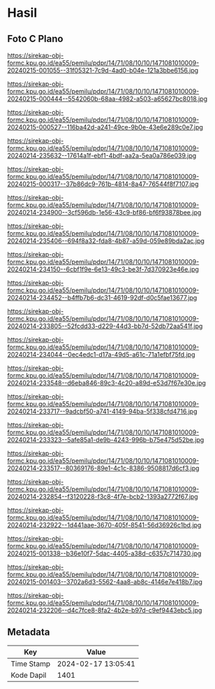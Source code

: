 # Hasil

## Foto C Plano

https://sirekap-obj-formc.kpu.go.id/ea55/pemilu/pdpr/14/71/08/10/10/1471081010009-20240215-001055--31f05321-7c9d-4ad0-b04e-121a3bbe6156.jpg

https://sirekap-obj-formc.kpu.go.id/ea55/pemilu/pdpr/14/71/08/10/10/1471081010009-20240215-000444--5542060b-68aa-4982-a503-a65627bc8018.jpg

https://sirekap-obj-formc.kpu.go.id/ea55/pemilu/pdpr/14/71/08/10/10/1471081010009-20240215-000527--116ba42d-a241-49ce-9b0e-43e6e289c0e7.jpg

https://sirekap-obj-formc.kpu.go.id/ea55/pemilu/pdpr/14/71/08/10/10/1471081010009-20240214-235632--17614a1f-ebf1-4bdf-aa2a-5ea0a786e039.jpg

https://sirekap-obj-formc.kpu.go.id/ea55/pemilu/pdpr/14/71/08/10/10/1471081010009-20240215-000317--37b86dc9-761b-4814-8a47-76544f8f7107.jpg

https://sirekap-obj-formc.kpu.go.id/ea55/pemilu/pdpr/14/71/08/10/10/1471081010009-20240214-234900--3cf596db-1e56-43c9-bf86-bf6f93878bee.jpg

https://sirekap-obj-formc.kpu.go.id/ea55/pemilu/pdpr/14/71/08/10/10/1471081010009-20240214-235406--694f8a32-fda8-4b87-a59d-059e89bda2ac.jpg

https://sirekap-obj-formc.kpu.go.id/ea55/pemilu/pdpr/14/71/08/10/10/1471081010009-20240214-234150--6cbf1f9e-6e13-49c3-be3f-7d370923e46e.jpg

https://sirekap-obj-formc.kpu.go.id/ea55/pemilu/pdpr/14/71/08/10/10/1471081010009-20240214-234452--b4ffb7b6-dc31-4619-92df-d0c5fae13677.jpg

https://sirekap-obj-formc.kpu.go.id/ea55/pemilu/pdpr/14/71/08/10/10/1471081010009-20240214-233805--52fcdd33-d229-44d3-bb7d-52db72aa541f.jpg

https://sirekap-obj-formc.kpu.go.id/ea55/pemilu/pdpr/14/71/08/10/10/1471081010009-20240214-234044--0ec4edc1-d17a-49d5-a61c-71a1efbf75fd.jpg

https://sirekap-obj-formc.kpu.go.id/ea55/pemilu/pdpr/14/71/08/10/10/1471081010009-20240214-233548--d6eba846-89c3-4c20-a89d-e53d7f67e30e.jpg

https://sirekap-obj-formc.kpu.go.id/ea55/pemilu/pdpr/14/71/08/10/10/1471081010009-20240214-233717--9adcbf50-a741-4149-94ba-5f338cfd4716.jpg

https://sirekap-obj-formc.kpu.go.id/ea55/pemilu/pdpr/14/71/08/10/10/1471081010009-20240214-233323--5afe85a1-de9b-4243-996b-b75e475d52be.jpg

https://sirekap-obj-formc.kpu.go.id/ea55/pemilu/pdpr/14/71/08/10/10/1471081010009-20240214-233517--80369176-89e1-4c1c-8386-9508817d6cf3.jpg

https://sirekap-obj-formc.kpu.go.id/ea55/pemilu/pdpr/14/71/08/10/10/1471081010009-20240214-232854--f3120228-f3c8-4f7e-bcb2-1393a2772f67.jpg

https://sirekap-obj-formc.kpu.go.id/ea55/pemilu/pdpr/14/71/08/10/10/1471081010009-20240214-232922--1d441aae-3670-405f-8541-56d36926c1bd.jpg

https://sirekap-obj-formc.kpu.go.id/ea55/pemilu/pdpr/14/71/08/10/10/1471081010009-20240215-001338--b36e10f7-5dac-4405-a38d-c6357c714730.jpg

https://sirekap-obj-formc.kpu.go.id/ea55/pemilu/pdpr/14/71/08/10/10/1471081010009-20240215-001403--3702a6d3-5562-4aa8-ab8c-4146e7e418b7.jpg

https://sirekap-obj-formc.kpu.go.id/ea55/pemilu/pdpr/14/71/08/10/10/1471081010009-20240214-232206--d4c7fce8-8fa2-4b2e-b97d-c9ef9443ebc5.jpg


## Metadata

| Key        | Value               |
| ---------- | ------------------- |
| Time Stamp | 2024-02-17 13:05:41 |
| Kode Dapil | 1401                |



